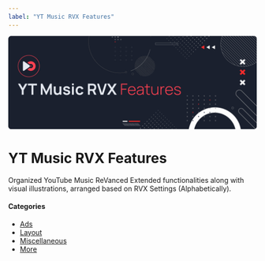 ```yaml
---
label: "YT Music RVX Features"
---
```


![](/assets/cover/ytm-rvx-cover.png)

# YT Music RVX Features

Organized YouTube Music ReVanced Extended functionalities along with visual illustrations, arranged based on RVX Settings (Alphabetically).

#### Categories
- [Ads](Ads.md)
- [Layout](Layout.md)
- [Miscellaneous](Miscellaneous.md)
- [More](More.md)
